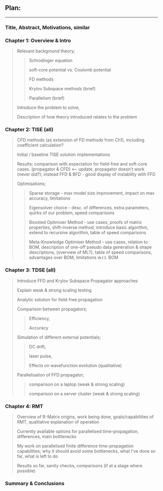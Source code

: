 ## Plan:

---

### Title, Abstract, Motivations, similar

### Chapter 1: Overview & Intro
> Relevant background theory;
>> Schrodinger equation
>> 
>> soft-core potential vs. Coulomb potential
>> 
>> FD methods
>> 
>> Krylov Subspace methods (brief)
>> 
>> Parallelism (brief)
>
> Introduce the problem to solve, 
>
> Description of how theory introduced relates to the problem

### Chapter 2: TISE (all)
> CFD methods (as extension of FD methods from Ch1), including coefficient calculation?
>
> Initial / baseline TISE solution implementations 
>
> Results; comparison with expectation for 
  field-free and soft-core cases. (propagator & CFD) <-- update, 
  propagator doesn't work (never did?); instead FFD & BFD - good display of instability with FFD
>
> Optimisations;
>> Sparse storage - max model size improvement, impact on max accuracy, limitations
>> 
>> Eigensolver choice - desc. of differences, extra parameters, quirks of our problem, speed comparisons
>>
>> Boosted Optimiser Method - use cases, proofs of matrix properties, shift-inverse method, introduce basic algorithm, extend to recursive algorithm, table of speed comparisons
>>
>> Meta-Knowledge Optimiser Method - use cases, relation to BOM, description of one-off pseudo data generation & shape descriptions, (overview of ML?), table of speed comparisons, advantages over BOM, limitations w.r.t. BOM

### Chapter 3: TDSE (all)
> Introduce FFD and Krylov Subspace Propagator approaches
>
> Explain weak & strong scaling testing
>
> Analytic solution for field-free propagation
>
> Comparison between propagators;
>> Efficiency,
>> 
>> Accuracy 
>
> Simulation of different external potentials;
>> DC drift,
>>
>> laser pulse,
>>
>> Effects on wavefunction evolution (qualitative)
>
> Parallelisation of FFD propagator;
>> comparison on a laptop (weak & strong scaling)
>> 
>> comparison on a server cluster (weak & strong scaling)

### Chapter 4: RMT
> Overview of R-Matrix origins, work being done, goals/capabilities of RMT, qualitative explanation of operation
>
> Currently available options for parallelised time-propagation, differences, main bottlenecks
>
> My work on parallelised finite difference time-propagation capabilities; why it should avoid some bottlenecks, what I've done so far, what is left to do
>
> Results so far, sanity checks, comparisons (if at a stage where possible)

### Summary & Conclusions
